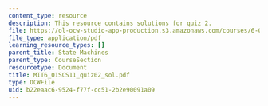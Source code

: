 ```yaml
---
content_type: resource
description: This resource contains solutions for quiz 2.
file: https://ol-ocw-studio-app-production.s3.amazonaws.com/courses/6-01sc-introduction-to-electrical-engineering-and-computer-science-i-spring-2011/b22eaac69524f77fcc512b2e90091a09_MIT6_01SCS11_quiz02_sol.pdf
file_type: application/pdf
learning_resource_types: []
parent_title: State Machines
parent_type: CourseSection
resourcetype: Document
title: MIT6_01SCS11_quiz02_sol.pdf
type: OCWFile
uid: b22eaac6-9524-f77f-cc51-2b2e90091a09
---
```

